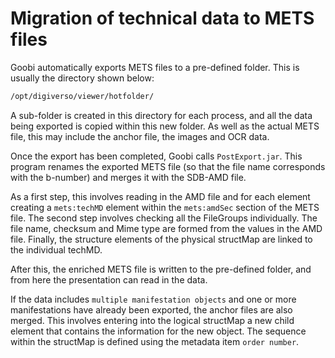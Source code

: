 # Migration of technical data to METS files

Goobi automatically exports METS files to a pre-defined folder. This is usually the directory shown below:

```bash
/opt/digiverso/viewer/hotfolder/
```

A sub-folder is created in this directory for each process, and all the data being exported is copied within this new folder. As well as the actual METS file, this may include the anchor file, the images and OCR data.

Once the export has been completed, Goobi calls `PostExport.jar`. This program renames the exported METS file (so that the file name corresponds with the b-number) and merges it with the SDB-AMD file.

As a first step, this involves reading in the AMD file and for each element creating a `mets:techMD` element within the `mets:amdSec` section of the METS file. The second step involves checking all the FileGroups individually. The file name, checksum and Mime type are formed from the values in the AMD file. Finally, the structure elements of the physical structMap are linked to the individual techMD.

After this, the enriched METS file is written to the pre-defined folder, and from here the presentation can read in the data.

If the data includes `multiple manifestation objects` and one or more manifestations have already been exported, the anchor files are also merged. This involves entering into the logical structMap a new child element that contains the information for the new object. The sequence within the structMap is defined using the metadata item `order number`.